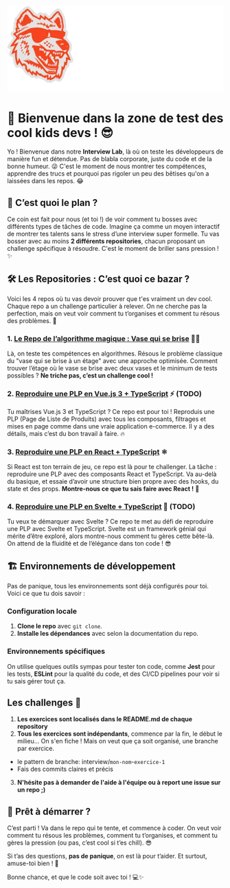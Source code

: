 ![TOS Logo](https://github.com/inside-the-tos-studio/.github/blob/main/profile/Theone%20523x208.webp)

# 🚀 Bienvenue dans la zone de test des cool kids devs ! 😎

Yo ! Bienvenue dans notre **Interview Lab**, là où on teste les développeurs de manière fun et détendue. Pas de blabla corporate, juste du code et de la bonne humeur. 😜 C'est le moment de nous montrer tes compétences, apprendre des trucs et pourquoi pas rigoler un peu des bêtises qu'on a laissées dans les repos. 😂

## 🧐 C’est quoi le plan ?

Ce coin est fait pour nous (et toi !) de voir comment tu bosses avec différents types de tâches de code. Imagine ça comme un moyen interactif de montrer tes talents sans le stress d’une interview super formelle. Tu vas bosser avec au moins **2 différents repositories**, chacun proposant un challenge spécifique à résoudre. C'est le moment de briller sans pression ! ✨

## 🛠️ Les Repositories : C’est quoi ce bazar ?

Voici les 4 repos où tu vas devoir prouver que t'es vraiment un dev cool. Chaque repo a un challenge particulier à relever. On ne cherche pas la perfection, mais on veut voir comment tu t’organises et comment tu résous des problèmes. 🚀

### 1. **[Le Repo de l’algorithme magique : Vase qui se brise](https://github.com/inside-the-tos-studio/casse-le-vase)** 🧙‍♂️
Là, on teste tes compétences en algorithmes. Résous le problème classique du "vase qui se brise à un étage" avec une approche optimisée. Comment trouver l’étage où le vase se brise avec deux vases et le minimum de tests possibles ? **Ne triche pas, c’est un challenge cool !**

### 2. **[Reproduire une PLP en Vue.js 3 + TypeScript](#)** ⚡ (TODO)
Tu maîtrises Vue.js 3 et TypeScript ? Ce repo est pour toi ! Reproduis une PLP (Page de Liste de Produits) avec tous les composants, filtrages et mises en page comme dans une vraie application e-commerce. Il y a des détails, mais c’est du bon travail à faire. 🔥

### 3. **[Reproduire une PLP en React + TypeScript](#)** ⚛️
Si React est ton terrain de jeu, ce repo est là pour te challenger. La tâche : reproduire une PLP avec des composants React et TypeScript. Va au-delà du basique, et essaie d’avoir une structure bien propre avec des hooks, du state et des props. **Montre-nous ce que tu sais faire avec React !** 💪

### 4. **[Reproduire une PLP en Svelte + TypeScript](#)** 🌱 (TODO)
Tu veux te démarquer avec Svelte ? Ce repo te met au défi de reproduire une PLP avec Svelte et TypeScript. Svelte est un framework génial qui mérite d’être exploré, alors montre-nous comment tu gères cette bête-là. On attend de la fluidité et de l’élégance dans ton code ! 😎

## 🏗️ Environnements de développement

Pas de panique, tous les environnements sont déjà configurés pour toi. Voici ce que tu dois savoir :

### Configuration locale
1. **Clone le repo** avec `git clone`.
2. **Installe les dépendances** avec selon la documentation du repo.

### Environnements spécifiques
On utilise quelques outils sympas pour tester ton code, comme **Jest** pour les tests, **ESLint** pour la qualité du code, et des CI/CD pipelines pour voir si tu sais gérer tout ça. 

## Les challenges 🔖

1. **Les exercices sont localisés dans le README.md de chaque repository**
2. **Tous les exercices sont indépendants**, commence par la fin, le début le milieu... On s'en fiche ! Mais on veut que ça soit organisé, une branche par exercice.
  - le pattern de branche: interview/`mon-nom`-`exercice-1`
  - Fais des commits claires et précis
3. **N'hésite pas à demander de l'aide à l'équipe ou à report une issue sur un repo ;)**

## 🎯 Prêt à démarrer ?

C’est parti ! Va dans le repo qui te tente, et commence à coder. On veut voir comment tu résous les problèmes, comment tu t’organises, et comment tu gères la pression (ou pas, c’est cool si t’es chill). 😎

Si t’as des questions, **pas de panique**, on est là pour t’aider. Et surtout, amuse-toi bien ! 🎉

Bonne chance, et que le code soit avec toi ! 💻✨
